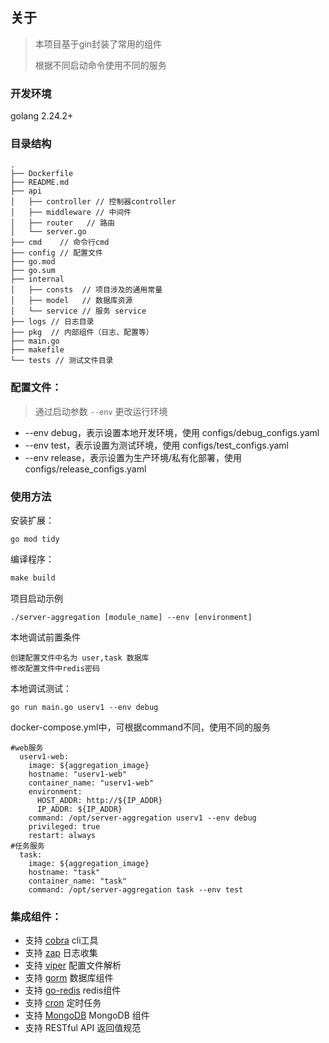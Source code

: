 ## 关于

> 本项目基于gin封装了常用的组件
> 
> 根据不同启动命令使用不同的服务


### 开发环境
golang 2.24.2+

### 目录结构
```text
.
├── Dockerfile
├── README.md
├── api
│   ├── controller // 控制器controller
│   ├── middleware // 中间件
│   ├── router	 // 路由
│   └── server.go
├── cmd    // 命令行cmd
├── config // 配置文件
├── go.mod
├── go.sum
├── internal
│   ├── consts  // 项目涉及的通用常量
│   ├── model   // 数据库资源
│   └── service // 服务 service
├── logs // 日志目录
├── pkg  // 内部组件（日志、配置等）
├── main.go
├── makefile
└── tests // 测试文件目录
```

### 配置文件：
> 通过启动参数 `--env` 更改运行环境

- --env debug，表示设置本地开发环境，使用 configs/debug_configs.yaml
- --env test，表示设置为测试环境，使用 configs/test_configs.yaml
- --env release，表示设置为生产环境/私有化部署，使用 configs/release_configs.yaml

### 使用方法
安装扩展： 
``` shell
go mod tidy
```

编译程序：
``` makefile
make build
```

项目启动示例
```shell
./server-aggregation [module_name] --env [environment]
```
本地调试前置条件
````
创建配置文件中名为 user,task 数据库
修改配置文件中redis密码
````
本地调试测试：
```shell
go run main.go userv1 --env debug
```

docker-compose.yml中，可根据command不同，使用不同的服务
```
#web服务
  userv1-web:
    image: ${aggregation_image}
    hostname: "userv1-web"
    container_name: "userv1-web"
    environment:
      HOST_ADDR: http://${IP_ADDR}
      IP_ADDR: ${IP_ADDR}
    command: /opt/server-aggregation userv1 --env debug
    privileged: true
    restart: always
#任务服务
  task:
    image: ${aggregation_image}
    hostname: "task"
    container_name: "task"
    command: /opt/server-aggregation task --env test
```

### 集成组件：
* 支持 [cobra](https://github.com/spf13/cobra) cli工具
* 支持 [zap](https://go.uber.org/zap) 日志收集
* 支持 [viper](https://github.com/spf13/viper) 配置文件解析
* 支持 [gorm](https://gorm.io/gorm) 数据库组件
* 支持 [go-redis](https://github.com/go-redis/redis/v7) redis组件
* 支持 [cron](https://github.com/robfig/cron) 定时任务
* 支持 [MongoDB](https://go.mongodb.org/mongo-driver) MongoDB 组件
* 支持 RESTful API 返回值规范

